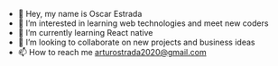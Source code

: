 - 👋 Hey, my name is Oscar Estrada
- 👀 I’m interested in learning web technologies and meet new coders
- 🌱 I’m currently learning React native
- 💞️ I’m looking to collaborate on new projects and business ideas
- 📫 How to reach me arturostrada2020@gmail.com

<!---
OscarStrada/OscarStrada is a ✨ special ✨ repository because its `README.md` (this file) appears on your GitHub profile.
You can click the Preview link to take a look at your changes.
--->
